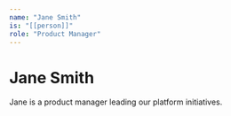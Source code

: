 ```yaml
---
name: "Jane Smith"
is: "[[person]]"
role: "Product Manager"
---
```


# Jane Smith

Jane is a product manager leading our platform initiatives.
